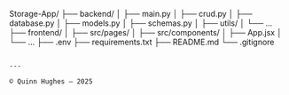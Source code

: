 
Storage-App/
├── backend/
│   ├── main.py
│   ├── crud.py
│   ├── database.py
│   ├── models.py
│   ├── schemas.py
│   ├── utils/
│   └── ...
├── frontend/
│   ├── src/pages/
│   ├── src/components/
│   ├── App.jsx
│   └── ...
├── .env
├── requirements.txt
├── README.md
└── .gitignore
```

---

© Quinn Hughes — 2025
